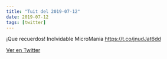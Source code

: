 ```yaml
---
title: "Tuit del 2019-07-12"
date: 2019-07-12
tags: [twitter]
---
```


¡Que recuerdos! Inolvidable MicroMania https://t.co/jnudJat6dd



[Ver en Twitter](https://twitter.com/i/web/status/1149713068009672704)
